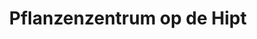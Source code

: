 ---
title: "Pflanzenzentrum op de Hipt"
url: /kamp-lintfort/pflanzenzentrum-op-de-hipt/
shop: Garten-Center
---